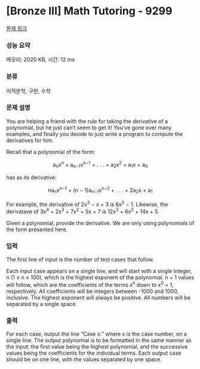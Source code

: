 # [Bronze III] Math Tutoring - 9299 

[문제 링크](https://www.acmicpc.net/problem/9299) 

### 성능 요약

메모리: 2020 KB, 시간: 12 ms

### 분류

미적분학, 구현, 수학

### 문제 설명

<p>You are helping a friend with the rule for taking the derivative of a polynomial, but he just can’t seem to get it! You’ve gone over many examples, and finally you decide to just write a program to compute the derivatives for him.</p>

<p>Recall that a polynomial of the form:</p>

<p style="text-align: center;">a<sub>n</sub>x<sup>n</sup> + a<sub>n−1</sub>x<sup>n−1</sup> + . . . + a<sub>2</sub>x<sup>2</sup> + a<sub>1</sub>x + a<sub>0</sub></p>

<p>has as its derivative:</p>

<p style="text-align: center;">na<sub>n</sub>x<sup>n−1</sup> + (n − 1)a<sub>n−1</sub>x<sup>n−2</sup> + . . . + 2a<sub>2</sub>x + a<sub>1</sub></p>

<p>For example, the derivative of 2x<sup>3</sup> − x + 3 is 6x<sup>2</sup> − 1. Likewise, the derivatave of 3x<sup>4</sup> + 2x<sup>3</sup> + 7x<sup>2</sup> + 5x + 7 is 12x<sup>3</sup> + 6x<sup>2</sup> + 14x + 5.</p>

<p>Given a polynomial, provide the derivative. We are only using polynomials of the form presented here.</p>

### 입력 

 <p>The first line of input is the number of test cases that follow.</p>

<p>Each input case appears on a single line, and will start with a single integer, n (1 ≤ n ≤ 100), which is the highest exponent of the polynomial. n + 1 values will follow, which are the coefficients of the terms x<sup>n</sup> down to x<sup>0</sup> = 1, respectively. All coefficients will be integers between -1000 and 1000, inclusive. The highest exponent will always be positive. All numbers will be separated by a single space.</p>

### 출력 

 <p>For each case, output the line “Case x:” where x is the case number, on a single line. The output polynomial is to be formatted in the same manner as the input: the first value being the highest polynomial, and the successive values being the coefficients for the individual terms. Each output case should be on one line, with the values separated by one space.</p>

